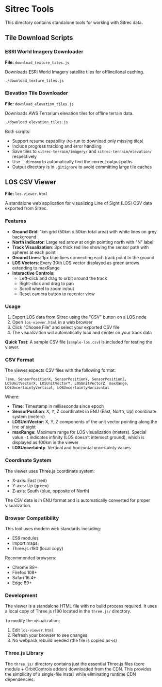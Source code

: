# Sitrec Tools

This directory contains standalone tools for working with Sitrec data.

## Tile Download Scripts

### ESRI World Imagery Downloader

**File:** `download_texture_tiles.js`

Downloads ESRI World Imagery satellite tiles for offline/local caching.

```bash
./download_texture_tiles.js
```

### Elevation Tile Downloader

**File:** `download_elevation_tiles.js`

Downloads AWS Terrarium elevation tiles for offline terrain data.

```bash
./download_elevation_tiles.js
```

Both scripts:
- Support resume capability (re-run to download only missing tiles)
- Include progress tracking and error handling
- Save tiles to `sitrec-terrain/imagery/` and `sitrec-terrain/elevation/` respectively
- Use `__dirname` to automatically find the correct output paths
- Output directory is in `.gitignore` to avoid committing large tile caches

## LOS CSV Viewer

**File:** `los-viewer.html`

A standalone web application for visualizing Line of Sight (LOS) CSV data exported from Sitrec.

### Features

- **Ground Grid**: 1km grid (50km x 50km total area) with white lines on grey background
- **North Indicator**: Large red arrow at origin pointing north with "N" label
- **Track Visualization**: 3px thick red line showing the sensor path with spheres at each point
- **Ground Lines**: 1px blue lines connecting each track point to the ground
- **LOS Vectors**: Every 30th LOS vector displayed as green arrows extending to maxRange
- **Interactive Controls**: 
  - Left-click and drag to orbit around the track
  - Right-click and drag to pan
  - Scroll wheel to zoom in/out
  - Reset camera button to recenter view

### Usage

1. Export LOS data from Sitrec using the "CSV" button on a LOS node
2. Open `los-viewer.html` in a web browser
3. Click "Choose File" and select your exported CSV file
4. The visualization will automatically load and center on your track data

**Quick Test:** A sample CSV file (`sample-los.csv`) is included for testing the viewer.

### CSV Format

The viewer expects CSV files with the following format:
```
Time, SensorPositionX, SensorPositionY, SensorPositionZ, LOSUnitVectorX, LOSUnitVectorY, LOSUnitVectorZ, maxRange, LOSUncertaintyVertical, LOSUncertaintyHorizontal
```

Where:
- **Time**: Timestamp in milliseconds since epoch
- **SensorPosition**: X, Y, Z coordinates in ENU (East, North, Up) coordinate system (meters)
- **LOSUnitVector**: X, Y, Z components of the unit vector pointing along the line of sight
- **maxRange**: Maximum range for LOS visualization (meters). Special value `-1` indicates infinity (LOS doesn't intersect ground), which is displayed as 100km in the viewer
- **LOSUncertainty**: Vertical and horizontal uncertainty values

### Coordinate System

The viewer uses Three.js coordinate system:
- X-axis: East (red)
- Y-axis: Up (green)
- Z-axis: South (blue, opposite of North)

The CSV data is in ENU format and is automatically converted for proper visualization.

### Browser Compatibility

This tool uses modern web standards including:
- ES6 modules
- Import maps
- Three.js r180 (local copy)

Recommended browsers:
- Chrome 89+
- Firefox 108+
- Safari 16.4+
- Edge 89+

### Development

The viewer is a standalone HTML file with no build process required. It uses a local copy of Three.js r180 located in the `three.js/` directory.

To modify the visualization:
1. Edit `los-viewer.html`
2. Refresh your browser to see changes
3. No webpack rebuild needed (the file is copied as-is)

### Three.js Library

The `three.js/` directory contains just the essential Three.js files (core module + OrbitControls addon) downloaded from the CDN. This provides the simplicity of a single-file install while eliminating runtime CDN dependencies.